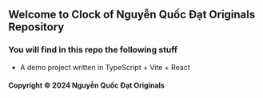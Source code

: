 ## Welcome to Clock of Nguyễn Quốc Đạt Originals Repository

### You will find in this repo the following stuff

* A demo project written in TypeScript + Vite + React

#### Copyright © 2024 Nguyễn Quốc Đạt Originals
